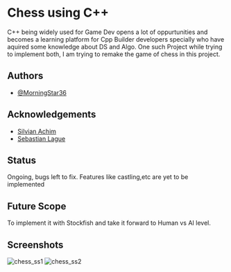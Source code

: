 
# Chess using C++

C++ being widely used for Game Dev opens a lot of oppurtunities and becomes a learning platform for Cpp Builder developers specially who have aquired some knowledge about DS and Algo. 
One such Project while trying to implement both, I am trying to remake the game of chess in this project.



## Authors

- [@MorningStar36](https://github.com/MorningStar36)


## Acknowledgements

 - [Silvian Achim](https://www.youtube.com/@SilvianAchim)
 - [Sebastian Lague](https://www.youtube.com/@SebastianLague)




## Status
  Ongoing, bugs left to fix.
  Features like castling,etc are yet to be implemented
## Future Scope
To implement it with Stockfish and take it forward to Human vs  AI level.



## Screenshots
 ![chess_ss1](https://github.com/MorningStar36/Chess/assets/145042849/fa259ce2-4c66-436b-a3ec-5c8a0ed991b9)
 ![chess_ss2](https://github.com/MorningStar36/Chess/assets/145042849/f80dc35e-613c-4aa3-9fb9-265430fb97de)
